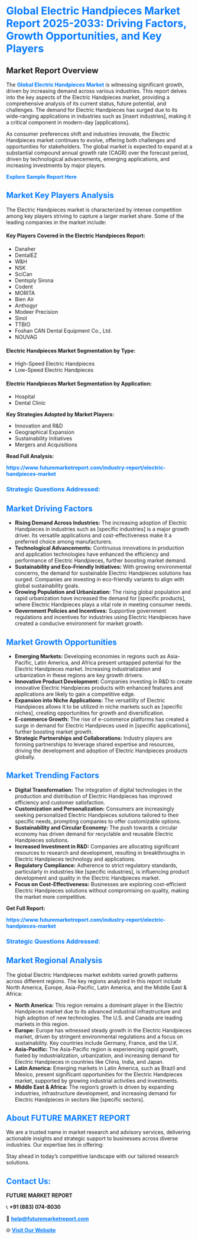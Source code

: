 <h1 style="color: #007BFF;">Global Electric Handpieces Market Report 2025-2033: Driving Factors, Growth Opportunities, and Key Players</h1>

<section id="overview">
<h2>Market Report Overview</h2>
<p>The <a href="https://www.futuremarketreport.com/industry-report/electric-handpieces-market" style="color: #007BFF; text-decoration: none;"><strong>Global Electric Handpieces Market</strong></a> is witnessing significant growth, driven by increasing demand across various industries. This report delves into the key aspects of the Electric Handpieces market, providing a comprehensive analysis of its current status, future potential, and challenges. The demand for Electric Handpieces has surged due to its wide-ranging applications in industries such as [insert industries], making it a critical component in modern-day [applications].</p>
<p>As consumer preferences shift and industries innovate, the Electric Handpieces market continues to evolve, offering both challenges and opportunities for stakeholders. The global market is expected to expand at a substantial compound annual growth rate (CAGR) over the forecast period, driven by technological advancements, emerging applications, and increasing investments by major players.</p>
</section>

<section id="overview">
<p><a href="https://www.futuremarketreport.com/request-sample/reportId=80114" style="color: #007BFF; text-decoration: none;"><strong>Explore Sample Report Here</strong></a></p>
</section>

<section id="key-players">
<h2 style="color: #007BFF;">Market Key Players Analysis</h2>
<p>The Electric Handpieces market is characterized by intense competition among key players striving to capture a larger market share. Some of the leading companies in the market include:</p>
<h4>Key Players Covered in the Electric Handpieces Report:</h4>
<ul><li>Danaher</li><li>DentalEZ</li><li>W&amp;H</li><li>NSK</li><li>SciCan</li><li>Dentsply Sirona</li><li>Codent</li><li>MORITA</li><li>Bien Air</li><li>Anthogyr</li><li>Modeer Precision</li><li>Sinol</li><li>TTBIO</li><li>Foshan CAN Dental Equipment Co., Ltd.</li><li>NOUVAG</li></ul>
<h4>Electric Handpieces Market Segmentation by Type:</h4>
<ul><li>High-Speed Electric Handpieces</li><li>Low-Speed Electric Handpieces</li></ul>

<h4>Electric Handpieces Market Segmentation by Application:</h4>
<ul><li>Hospital</li><li>Dental Clinic</li></ul>
<p><strong>Key Strategies Adopted by Market Players:</strong></p>
<ul>
<li>Innovation and R&D</li>
<li>Geographical Expansion</li>
<li>Sustainability Initiatives</li>
<li>Mergers and Acquisitions</li>
</ul>
</section>

<section>
<p><strong>Read Full Analysis: </strong></p><a href="https://www.futuremarketreport.com/industry-report/electric-handpieces-market" style="color: #007BFF; text-decoration: none;"><strong>https://www.futuremarketreport.com/industry-report/electric-handpieces-market</strong></a>
<h3 style="color: #007BFF;">Strategic Questions Addressed:</h3>
</section>

<section id="driving-factors">
<h2 style="color: #007BFF;">Market Driving Factors</h2>
<ul>
<li><strong>Rising Demand Across Industries:</strong> The increasing adoption of Electric Handpieces in industries such as [specific industries] is a major growth driver. Its versatile applications and cost-effectiveness make it a preferred choice among manufacturers.</li>
<li><strong>Technological Advancements:</strong> Continuous innovations in production and application technologies have enhanced the efficiency and performance of Electric Handpieces, further boosting market demand.</li>
<li><strong>Sustainability and Eco-Friendly Initiatives:</strong> With growing environmental concerns, the demand for sustainable Electric Handpieces solutions has surged. Companies are investing in eco-friendly variants to align with global sustainability goals.</li>
<li><strong>Growing Population and Urbanization:</strong> The rising global population and rapid urbanization have increased the demand for [specific products], where Electric Handpieces plays a vital role in meeting consumer needs.</li>
<li><strong>Government Policies and Incentives:</strong> Supportive government regulations and incentives for industries using Electric Handpieces have created a conducive environment for market growth.</li>
</ul>
</section>

<section id="growth-opportunities">
<h2 style="color: #007BFF;">Market Growth Opportunities</h2>
<ul>
<li><strong>Emerging Markets:</strong> Developing economies in regions such as Asia-Pacific, Latin America, and Africa present untapped potential for the Electric Handpieces market. Increasing industrialization and urbanization in these regions are key growth drivers.</li>
<li><strong>Innovative Product Development:</strong> Companies investing in R&D to create innovative Electric Handpieces products with enhanced features and applications are likely to gain a competitive edge.</li>
<li><strong>Expansion into Niche Applications:</strong> The versatility of Electric Handpieces allows it to be utilized in niche markets such as [specific niches], creating opportunities for growth and diversification.</li>
<li><strong>E-commerce Growth:</strong> The rise of e-commerce platforms has created a surge in demand for Electric Handpieces used in [specific applications], further boosting market growth.</li>
<li><strong>Strategic Partnerships and Collaborations:</strong> Industry players are forming partnerships to leverage shared expertise and resources, driving the development and adoption of Electric Handpieces products globally.</li>
</ul>
</section>

<section id="trending-factors">
<h2 style="color: #007BFF;">Market Trending Factors</h2>
<ul>
<li><strong>Digital Transformation:</strong> The integration of digital technologies in the production and distribution of Electric Handpieces has improved efficiency and customer satisfaction.</li>
<li><strong>Customization and Personalization:</strong> Consumers are increasingly seeking personalized Electric Handpieces solutions tailored to their specific needs, prompting companies to offer customizable options.</li>
<li><strong>Sustainability and Circular Economy:</strong> The push towards a circular economy has driven demand for recyclable and reusable Electric Handpieces solutions.</li>
<li><strong>Increased Investment in R&D:</strong> Companies are allocating significant resources to research and development, resulting in breakthroughs in Electric Handpieces technology and applications.</li>
<li><strong>Regulatory Compliance:</strong> Adherence to strict regulatory standards, particularly in industries like [specific industries], is influencing product development and quality in the Electric Handpieces market.</li>
<li><strong>Focus on Cost-Effectiveness:</strong> Businesses are exploring cost-efficient Electric Handpieces solutions without compromising on quality, making the market more competitive.</li>
</ul>
</section>

<section>
<p><strong>Get Full Report: </strong></p><a href="https://www.futuremarketreport.com/industry-report/electric-handpieces-market" style="color: #007BFF; text-decoration: none;"><strong>https://www.futuremarketreport.com/industry-report/electric-handpieces-market</strong></a>
<h3 style="color: #007BFF;">Strategic Questions Addressed:</h3>
</section>


<section id="regional-analysis">
<h2 style="color: #007BFF;">Market Regional Analysis</h2>
<p>The global Electric Handpieces market exhibits varied growth patterns across different regions. The key regions analyzed in this report include North America, Europe, Asia-Pacific, Latin America, and the Middle East & Africa:</p>
<ul>
<li><strong>North America:</strong> This region remains a dominant player in the Electric Handpieces market due to its advanced industrial infrastructure and high adoption of new technologies. The U.S. and Canada are leading markets in this region.</li>
<li><strong>Europe:</strong> Europe has witnessed steady growth in the Electric Handpieces market, driven by stringent environmental regulations and a focus on sustainability. Key countries include Germany, France, and the U.K.</li>
<li><strong>Asia-Pacific:</strong> The Asia-Pacific region is experiencing rapid growth, fueled by industrialization, urbanization, and increasing demand for Electric Handpieces in countries like China, India, and Japan.</li>
<li><strong>Latin America:</strong> Emerging markets in Latin America, such as Brazil and Mexico, present significant opportunities for the Electric Handpieces market, supported by growing industrial activities and investments.</li>
<li><strong>Middle East & Africa:</strong> The region’s growth is driven by expanding industries, infrastructure development, and increasing demand for Electric Handpieces in sectors like [specific sectors].</li>
</ul>
</section>

<footer>
<h2 style="color: #007BFF;">About FUTURE MARKET REPORT</h2>
<p>We are a trusted name in market research and advisory services, delivering actionable insights and strategic support to businesses across diverse industries. Our expertise lies in offering:</p>

<p>Stay ahead in today’s competitive landscape with our tailored research solutions.</p>

<h2 style="color: #007BFF;">Contact Us:</h2>
<p><strong>FUTURE MARKET REPORT</strong></p>
<p>📞 <strong>+91 (883) 074-8030</strong></p>
<p>📧 <strong><a href="mailto:help@futuremarketreport.com" style="color: #007BFF;">help@futuremarketreport.com</a></strong></p>
<p>🌐 <strong><a href="https://www.futuremarketreport.com/" style="color: #007BFF;">Visit Our Website</a></strong></p>
</footer>
